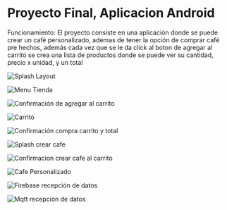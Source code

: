 # Proyecto Final, Aplicacion Android

Funcionamiento: El proyecto consiste en una aplicación donde se puede crear un café personalizado, ademas de tener la opción de comprar café pre hechos,
además cada vez que se le da click al boton de agregar al carrito se crea una lista de productos donde se puede ver su cantidad, precio x unidad, y un total

![Splash Layout](imagen/1.png)

![Menu Tienda](imagen/2.png)

![Confirmación de agregar al carrito](imagen/3.png)

![Carrito](imagen/4.png)

![Confirmación compra carrito y total](imagen/5.png)

![Splash crear cafe](imagen/6.png)

![Confirmacion crear cafe al carrito](imagen/7.png)

![Cafe Personalizado](imagen/8.png)

![Firebase recepción de datos](imagen/9.png)

![Mqtt recepción de datos](imagen/10.png)
